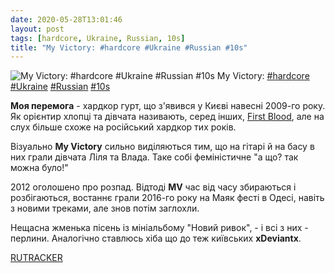 ```yaml
---
date: 2020-05-28T13:01:46
layout: post
tags: [hardcore, Ukraine, Russian, 10s]
title: "My Victory: #hardcore #Ukraine #Russian #10s"
---
```

![My Victory: #hardcore #Ukraine #Russian #10s](/assets/photos/photo_979@28-05-2020_13-01-46.jpg)
My Victory: [#hardcore](/tags/#hardcore) [#Ukraine](/tags/#Ukraine) [#Russian](/tags/#Russian) [#10s](/tags/#10s)

**Моя перемога** - хардкор гурт, що з&#39;явився у Києві навесні 2009-го року. Як орієнтир хлопці та дівчата називають, серед інших, [First Blood](https://t.me/vast_space_unexplored/3585), але на слух більше схоже на російський хардкор тих років.

Візуально **My Victory** сильно виділяються тим, що на гітарі й на басу в них грали дівчата Ліля та Влада. Таке собі феміністичне &quot;а що? так можна було!&quot;

2012 оголошено про розпад. Відтоді **MV** час від часу збираються і розбігаються, востаннє грали 2016-го року на Маяк фесті в Одесі, навіть з новими треками, але знов потім заглохли.

Нещасна жменька пісень із мініальбому &quot;Новий ривок&quot;, - і всі з них - перлини. Аналогічно ставлюсь хіба що до теж київських **xDeviantx**.

[RUTRACKER](https://rutracker.org/forum/viewtopic.php?t=3565401)